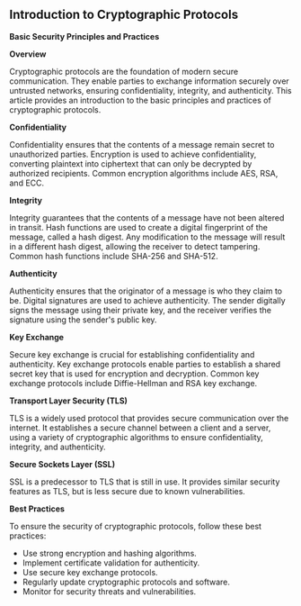 ## Introduction to Cryptographic Protocols

**Basic Security Principles and Practices**

**Overview**

Cryptographic protocols are the foundation of modern secure communication. They enable parties to exchange information securely over untrusted networks, ensuring confidentiality, integrity, and authenticity. This article provides an introduction to the basic principles and practices of cryptographic protocols.

**Confidentiality**

Confidentiality ensures that the contents of a message remain secret to unauthorized parties. Encryption is used to achieve confidentiality, converting plaintext into ciphertext that can only be decrypted by authorized recipients. Common encryption algorithms include AES, RSA, and ECC.

**Integrity**

Integrity guarantees that the contents of a message have not been altered in transit. Hash functions are used to create a digital fingerprint of the message, called a hash digest. Any modification to the message will result in a different hash digest, allowing the receiver to detect tampering. Common hash functions include SHA-256 and SHA-512.

**Authenticity**

Authenticity ensures that the originator of a message is who they claim to be. Digital signatures are used to achieve authenticity. The sender digitally signs the message using their private key, and the receiver verifies the signature using the sender's public key.

**Key Exchange**

Secure key exchange is crucial for establishing confidentiality and authenticity. Key exchange protocols enable parties to establish a shared secret key that is used for encryption and decryption. Common key exchange protocols include Diffie-Hellman and RSA key exchange.

**Transport Layer Security (TLS)**

TLS is a widely used protocol that provides secure communication over the internet. It establishes a secure channel between a client and a server, using a variety of cryptographic algorithms to ensure confidentiality, integrity, and authenticity.

**Secure Sockets Layer (SSL)**

SSL is a predecessor to TLS that is still in use. It provides similar security features as TLS, but is less secure due to known vulnerabilities.

**Best Practices**

To ensure the security of cryptographic protocols, follow these best practices:

* Use strong encryption and hashing algorithms.
* Implement certificate validation for authenticity.
* Use secure key exchange protocols.
* Regularly update cryptographic protocols and software.
* Monitor for security threats and vulnerabilities.
